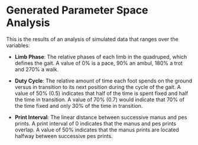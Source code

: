 # Generated Parameter Space Analysis

This is the results of an analysis of simulated data that ranges over the 
variables:

 * __Limb Phase__: The relative phases of each limb in the quadruped, which 
 defines the gait. A value of 0% is a pace, 90% an ambul, 180% a trot and
 270% a walk.
 
 * __Duty Cycle__: The relative amount of time each foot spends on the ground
 versus in transition to its next position during the cycle of the gait. A value
 of 50% (0.5) indicates that half of the time is spent fixed and half the time
 in transition. A value of 70% (0.7) would indicate that 70% of the time fixed 
 and only 30% of the time in transition.
 
 * __Print Interval__: The linear distance between successive manus and pes 
 prints. A print interval of 0 indicates that the manus and pes prints overlap.
 A value of 50% indicates that the manus prints are located halfway between
 successive pes prints.
 
 
